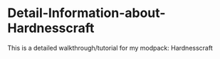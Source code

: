 # Detail-Information-about-Hardnesscraft
This is a detailed walkthrough/tutorial for my modpack: Hardnesscraft
